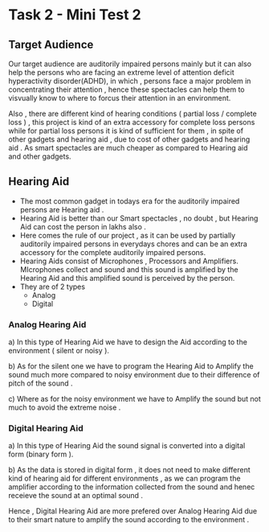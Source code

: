 # Task 2 - Mini Test 2
## Target Audience

Our target audience are auditorily impaired persons mainly but it can also help the persons who are facing an extreme level of attention deficit hyperactivity disorder(ADHD), in which , persons face a major problem in concentrating their attention , hence these spectacles can help them to visvually know to where to forcus their attention in an environment.

Also , there are different kind of hearing conditions ( partial loss / complete loss ) , this project is kind of an extra accessory for complete loss persons while for partial loss persons it is kind of sufficient for them , in spite of other gadgets and hearing aid , due to cost of other gadgets and hearing aid . As smart spectacles are much cheaper as compared to Hearing aid and other gadgets.

## Hearing Aid 

- The most common gadget in todays era for the auditorily impaired persons are Hearing aid .
- Hearing Aid is better than our Smart spectacles , no doubt , but Hearing Aid can cost the person in lakhs also .
- Here comes the rule of our project , as it can be used by partially auditorily impaired persons in everydays chores and can be an extra accessory for the complete auditorily impaired persons.
- Hearing Aids consist of Microphones , Processors and Amplifiers. MIcrophones collect and sound and this sound is amplified by the Hearing Aid and this amplified sound is perceived by the person.
- They are of 2 types 
    - Analog 
    - Digital
     
### Analog Hearing Aid 

a) In this type of Hearing Aid we have to design the Aid according to the environment ( silent or noisy ).

b) As for the silent one we have to program the Hearing Aid to Amplify the sound much more compared to noisy environment due to their difference of pitch of the sound .

c) Where as for the noisy environment we have to Amplify the sound but not much to avoid the extreme noise .

### Digital Hearing Aid

a) In this type of Hearing Aid the sound signal is converted into a digital form (binary form ).

b) As the data is stored in digital form , it does not need to make different kind of hearing aid for different environments , as we can program the amplifier according to the information collected from the sound and henec receieve the sound at an optimal sound .

Hence , Digital Hearing Aid are more prefered over Analog Hearing Aid due to their smart nature to amplify the sound according to the environment .






